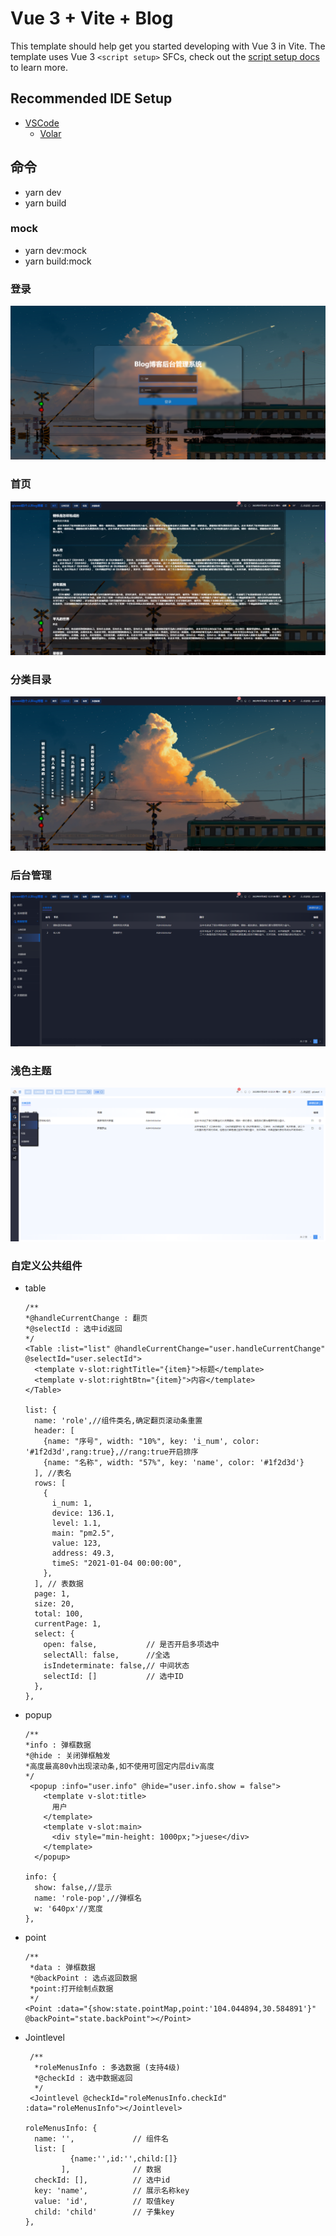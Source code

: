 # Vue 3 + Vite + Blog

This template should help get you started developing with Vue 3 in Vite. The template uses Vue 3 `<script setup>` SFCs,
check out the [script setup docs](https://v3.vuejs.org/api/sfc-script-setup.html#sfc-script-setup) to learn more.

## Recommended IDE Setup

- [VSCode](https://code.visualstudio.com/)
    + [Volar](https://marketplace.visualstudio.com/items?itemName=johnsoncodehk.volar)

## 命令

- yarn dev
- yarn build

### mock

- yarn dev:mock
- yarn build:mock

### 登录

![img.png](src/assets/image/img.png)

### 首页

![img_2.png](src/assets/image/img_1.png)

### 分类目录

![img_2.png](src/assets/image/img_2.png)

### 后台管理

![img_3.png](src/assets/image/img_3.png)

### 浅色主题

![img_4.png](src/assets/image/img_4.png)

### 自定义公共组件

- table
  ~~~
  /**
  *@handleCurrentChange : 翻页
  *@selectId : 选中id返回
  */
  <Table :list="list" @handleCurrentChange="user.handleCurrentChange" @selectId="user.selectId">
    <template v-slot:rightTitle="{item}">标题</template>
    <template v-slot:rightBtn="{item}">内容</template>
  </Table>
  
  list: {
    name: 'role',//组件类名,确定翻页滚动条重置
    header: [
      {name: "序号", width: "10%", key: 'i_num', color: '#1f2d3d',rang:true},//rang:true开启排序
      {name: "名称", width: "57%", key: 'name', color: '#1f2d3d'}
    ], //表名
    rows: [
      {
        i_num: 1,
        device: 136.1,
        level: 1.1,
        main: "pm2.5",
        value: 123,
        address: 49.3,
        timeS: "2021-01-04 00:00:00",
      },
    ], // 表数据
    page: 1,
    size: 20,
    total: 100,
    currentPage: 1,
    select: {
      open: false,           // 是否开启多项选中
      selectAll: false,      //全选
      isIndeterminate: false,// 中间状态
      selectId: []           // 选中ID
    },
  },
  ~~~

- popup
  ~~~
  /**
  *info : 弹框数据
  *@hide : 关闭弹框触发
  *高度最高80vh出现滚动条,如不使用可固定内层div高度
  */
   <popup :info="user.info" @hide="user.info.show = false">
      <template v-slot:title>
        用户
      </template>
      <template v-slot:main>
        <div style="min-height: 1000px;">juese</div>
      </template>
    </popup>
  
  info: {
    show: false,//显示
    name: 'role-pop',//弹框名
    w: '640px'//宽度
  },
  ~~~

- point
   ~~~
   /**
    *data : 弹框数据
    *@backPoint : 选点返回数据
    *point:打开绘制点数据
    */
   <Point :data="{show:state.pointMap,point:'104.044894,30.584891'}" @backPoint="state.backPoint"></Point>
   ~~~

- Jointlevel
  ~~~
   /**
    *roleMenusInfo : 多选数据 (支持4级)
    *@checkId : 选中数据返回
    */
   <Jointlevel @checkId="roleMenusInfo.checkId" :data="roleMenusInfo"></Jointlevel>
  
  roleMenusInfo: {
    name: '',             // 组件名
    list: [
            {name:'',id:'',child:[]}
          ],              // 数据
    checkId: [],          // 选中id
    key: 'name',          // 展示名称key
    value: 'id',          // 取值key
    child: 'child'        // 子集key
  },
  ~~~